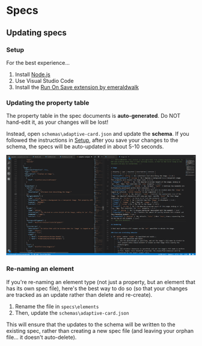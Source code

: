 # Specs

## Updating specs

### Setup

For the best experience...

1. Install [Node.js](https://nodejs.org/en/)
1. Use Visual Studio Code
1. Install the [Run On Save extension by emeraldwalk](https://marketplace.visualstudio.com/items?itemName=emeraldwalk.RunOnSave)

### Updating the property table

The property table in the spec documents is **auto-generated**. Do NOT hand-edit it, as your changes will be lost!

Instead, open `schemas\adaptive-card.json` and update the **schema**. If you followed the instructions in [Setup](#setup), after you save your changes to the schema, the specs will be auto-updated in about 5-10 seconds.

![Spec auto-updating](assets/SpecAutoUpdate.gif)


### Re-naming an element

If you're re-naming an element type (not just a property, but an element that has its own spec file), here's the best way to do so (so that your changes are tracked as an update rather than delete and re-create).

1. Rename the file in `specs\elements`
1. Then, update the `schemas\adaptive-card.json`

This will ensure that the updates to the schema will be written to the existing spec, rather than creating a new spec file (and leaving your orphan file... it doesn't auto-delete).